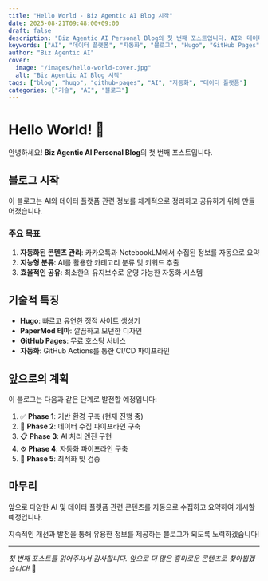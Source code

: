 ```yaml
---
title: "Hello World - Biz Agentic AI Blog 시작"
date: 2025-08-21T09:48:00+09:00
draft: false
description: "Biz Agentic AI Personal Blog의 첫 번째 포스트입니다. AI와 데이터 플랫폼 관련 정보를 체계적으로 정리하고 공유하는 블로그의 시작을 소개합니다."
keywords: ["AI", "데이터 플랫폼", "자동화", "블로그", "Hugo", "GitHub Pages", "기술", "인공지능", "데이터 분석", "파이프라인"]
author: "Biz Agentic AI"
cover:
  image: "/images/hello-world-cover.jpg"
  alt: "Biz Agentic AI Blog 시작"
tags: ["blog", "hugo", "github-pages", "AI", "자동화", "데이터 플랫폼"]
categories: ["기술", "AI", "블로그"]
---
```


# Hello World! 🚀

안녕하세요! **Biz Agentic AI Personal Blog**의 첫 번째 포스트입니다.

## 블로그 시작

이 블로그는 AI와 데이터 플랫폼 관련 정보를 체계적으로 정리하고 공유하기 위해 만들어졌습니다. 

### 주요 목표

1. **자동화된 콘텐츠 관리**: 카카오톡과 NotebookLM에서 수집된 정보를 자동으로 요약
2. **지능형 분류**: AI를 활용한 카테고리 분류 및 키워드 추출
3. **효율적인 공유**: 최소한의 유지보수로 운영 가능한 자동화 시스템

## 기술적 특징

- **Hugo**: 빠르고 유연한 정적 사이트 생성기
- **PaperMod 테마**: 깔끔하고 모던한 디자인
- **GitHub Pages**: 무료 호스팅 서비스
- **자동화**: GitHub Actions를 통한 CI/CD 파이프라인

## 앞으로의 계획

이 블로그는 다음과 같은 단계로 발전할 예정입니다:

1. ✅ **Phase 1**: 기반 환경 구축 (현재 진행 중)
2. 🔄 **Phase 2**: 데이터 수집 파이프라인 구축
3. 📋 **Phase 3**: AI 처리 엔진 구현
4. ⚙️ **Phase 4**: 자동화 파이프라인 구축
5. 🎯 **Phase 5**: 최적화 및 검증

## 마무리

앞으로 다양한 AI 및 데이터 플랫폼 관련 콘텐츠를 자동으로 수집하고 요약하여 게시할 예정입니다. 

지속적인 개선과 발전을 통해 유용한 정보를 제공하는 블로그가 되도록 노력하겠습니다!

---

*첫 번째 포스트를 읽어주셔서 감사합니다. 앞으로 더 많은 흥미로운 콘텐츠로 찾아뵙겠습니다!* 🎉
